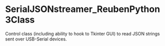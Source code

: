 # SerialJSONstreamer_ReubenPython3Class
Control class (including ability to hook to Tkinter GUI) to read JSON strings sent over USB-Serial devices.
